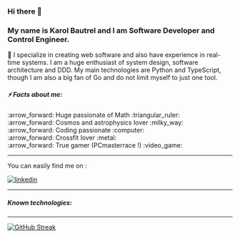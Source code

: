 
### Hi there 👋
<h3> My name is Karol Bautrel and I am Software Developer and Control Engineer. </h3>

<div>🔭
I specialize in creating web software and also have experience in real-time systems. I am a huge enthusiast of system design, software architecture and DDD. My main technologies are Python and TypeScript, though I am also a big fan of Go and do not limit myself to just one tool.  </div>
<h5>⚡ Facts about me: </h5>
 :arrow_forward: Huge passionate of Math :triangular_ruler:
 <br>
 :arrow_forward: Cosmos and astrophysics lover :milky_way:
  <br>
 :arrow_forward: Coding passionate :computer:
  <br>
 :arrow_forward: Crossfit lover :metal:
  <br>
 :arrow_forward: True gamer (PCmasterrace !)  :video_game:

<hr>

You can easily find me on :
<br>

[![linkedin](https://cloud.githubusercontent.com/assets/17016297/18839848/0fc7e74e-83d2-11e6-8c6a-277fc9d6e067.png)][2]
<br>
  


<hr>

<h5> Known technologies: </h5>








<hr>

[![GitHub Streak](https://github-readme-streak-stats.herokuapp.com?user=KarolBautrel&theme=radical&date_format=M%20j%5B%2C%20Y%5D)](https://git.io/streak-stats)

>
[1]: https://github.com/KarolBautrel
[2]: https://www.linkedin.com/in/karol-bautrel/
[3]: https://www.facebook.com/your_contact_info

<!--
**KarolBautrel/KarolBautrel** is a ✨ _special_ ✨ repository because its `README.md` (this file) appears on your GitHub profile.

Here are some ideas to get you started:

- 🔭 I’m currently working on ...
- 🌱 I’m currently learning ...
- 👯 I’m looking to collaborate on ...
- 🤔 I’m looking for help with ...
- 💬 Ask me about ...
- 📫 How to reach me: ...
- 😄 Pronouns: ...
- ⚡ Fun fact: ...
-->
